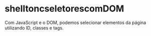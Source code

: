 # shelltoncseletorescomDOM
Com JavaScript e o DOM, podemos selecionar elementos da página utilizando ID, classes e tags.
